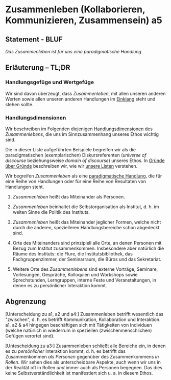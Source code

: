 <!---
   NAME - The NAME of this project is:
ethos

  FILE - The FILENAME of the current file is:
/a5.md

  CREATION - This project was CREATED on:
2017-01-28-16:15:00 UTC

  MODIFICATION - This project was last MODIFIED on:
2017-01-28-16:15:00 UTC

  VERSION - The current VERSION of this project is:
<git-commit-hash>-2017-01-28-16:15:00 UTC

  CREATOR(S) - This project was CREATED by:
Michael Czechowski, Martin Maga

  CONTACT - You can CONTACT the creator(s) or developer(s) of this project at:
E-Mail: mail@martinmaga.de

  COPYRIGHT - The COPYRIGHT holder of this project is:
COPYRIGHT (c) 2016 Martin Maga

  LICENSE - This project is LICENSED under the following license:
Martin Maga 2016 CC BY-SA 4.0 https://creativecommons.org

  SUBFILE – This is a SUBFILE! For more INFORMATION on this project go to:
/README.md
--->

# Zusammenleben (Kollaborieren, Kommunizieren, Zusammensein) a5
## Statement - BLUF

*Das Zusammenleben ist für uns eine paradigmatische Handlung*

## Erläuterung – TL;DR

### Handlungsgefüge und Wertgefüge

Wir sind davon überzeugt, dass *Zusammenleben*, mit allen unseren anderen Werten sowie allen unseren anderen Handlungen im [Einklang](../synopsis/reasons.md) steht und stehen sollte.


### Handlungsdimensionen
Wir beschreiben im Folgenden diejenigen [Handlungsdimensionen](../synopsis/reasons.md) des *Zusammenlebens*, die uns im Sinnzusammenhang unseres Ethos wichtig sind.

Die in dieser Liste aufgeführten Beispiele begreifen wir als die paradigmatischen (exemplarischen) Diskursreferenten (*universe of discourse* beziehungsweise *domain of discourse*) unseres Ethos.
In [Gründe über Gründe](../synopsis/reasons.md) beschreiben wir, wie wir [unsere Listen](../synopsis/reasons.md) verstehen.

Wir begreifen *Zusammenleben* als eine [paradigmatische Handlung](../synopsis/reasons.md), die für eine Reihe von Handlungen oder für eine Reihe von Resultaten von Handlungen steht.

1. *Zusammenleben* heißt das Miteinander als Personen.

2. *Zusammenleben* beinhaltet die Selbstorganisation als Institut, d. h. im weiten Sinne die Politik des Instituts.

3. *Zusammenleben* heißt das Miteinander jeglicher Formen, welche nicht durch die anderen, spezielleren Handlungsbereiche schon abgedeckt sind.

4. Orte des Miteinanders sind prinzipiell alle Orte, an denen Personen mit Bezug zum Institut zusammenkommen. Insbesondere aber natürlich die Räume des Instituts: die Flure, die Institutsbibliothek, das Fachgruppenzimmer, der Seminarraum, die Büros und das Sekretariat.

5. Weitere Orte des *Zusammenlebens* sind externe Vorträge, Seminare, Vorlesungen, Gespräche, Kolloquien und Workshops sowie Sprechstunden, Lerngruppen, interne Feste und Veranstaltungen, in denen es zu persönlicher Interaktion kommt.

## Abgrenzung

[Unterscheidung zu a1, a2 und a4:] Zusammenleben betrifft wesentlich das "zwischen", d. h. es betrifft Kommunikation, Kollaboration und Interaktion. a1, a2 & a4 hingegen beschäftigen sich mit Tätigkeiten von Individuen (welche natürlich in wiederrum in speziellen (zwischenmenschlichen) Gefügen verortet sind).

[Untescheidung zu a3:] Zusammenleben schließt alle Bereiche ein, in denen es zu *persönlicher* Interaktion kommt, d. h. es betrifft das Zusammenkommen *als Personen* gegenüber des Zusammenkommens *in Rollen*.
Wir sehen dies als unterscheidbare Aspekte, auch wenn wir uns in der Realität oft in Rollen *und* immer auch als Personen begegnen. Das dies keine Selbstverständlichkeit ist manifestiert sich u. a. in diesem Ethos.
